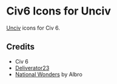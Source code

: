 # Civ6 Icons for Unciv

[Unciv](https://github.com/yairm210/Unciv/) icons for Civ 6.

## Credits

- Civ 6
- [Deliverator23](https://github.com/deliverator23?tab=repositories&q=cwon)
- [National Wonders](https://steamcommunity.com/sharedfiles/filedetails/?id=2503076363) by Albro